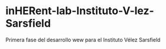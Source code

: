 # inHERent-lab-Instituto-V-lez-Sarsfield
Primera fase del desarrollo wew para el Instituto Vélez Sarsfield
